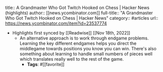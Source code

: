 title:: A Grandmaster Who Got Twitch Hooked on Chess | Hacker News (highlights)
author:: [[news.ycombinator.com]]
full-title:: "A Grandmaster Who Got Twitch Hooked on Chess | Hacker News"
category:: #articles
url:: https://news.ycombinator.com/item?id=23537774

- Highlights first synced by [[Readwise]] [[Nov 18th, 2022]]
	- An alternative approach is to work through endgame problems. Learning the key different endgames helps you direct the middlegame towards positions you know you can win. There's also something about learning to handle small numbers of pieces well which translates really well to the rest of the game.
		- **Tags**: #[[favorite]]